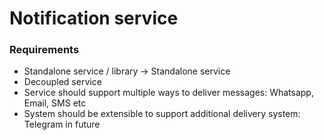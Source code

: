 # Notification service



### Requirements

- Standalone service / library -> Standalone service
- Decoupled service
- Service should support multiple ways to deliver messages: Whatsapp, Email, SMS etc
- System should be extensible to support additional delivery system: Telegram in future
